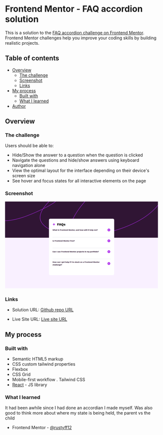 # Frontend Mentor - FAQ accordion solution

This is a solution to the [FAQ accordion challenge on Frontend Mentor](https://www.frontendmentor.io/challenges/faq-accordion-wyfFdeBwBz). Frontend Mentor challenges help you improve your coding skills by building realistic projects.

## Table of contents

- [Overview](#overview)
  - [The challenge](#the-challenge)
  - [Screenshot](#screenshot)
  - [Links](#links)
- [My process](#my-process)
  - [Built with](#built-with)
  - [What I learned](#what-i-learned)
- [Author](#author)

## Overview

### The challenge

Users should be able to:

- Hide/Show the answer to a question when the question is clicked
- Navigate the questions and hide/show answers using keyboard navigation alone
- View the optimal layout for the interface depending on their device's screen size
- See hover and focus states for all interactive elements on the page

### Screenshot

![Desktop screenshot](design/screenshots/desktop-screenshot.png)

### Links

- Solution URL: [Github repo URL](https://github.com/frontend-rustyff12/13-faq-accordion)

- Live Site URL: [Live site URL](https://faq-accordion-rustyff12.netlify.app/)

## My process

### Built with

- Semantic HTML5 markup
- CSS custom tailwind properties
- Flexbox
- CSS Grid
- Mobile-first workflow
  . Tailwind CSS
- [React](https://reactjs.org/) - JS library

### What I learned

It had been awhile since I had done an accordian I made myself. Was also good to think more about where my state is being held, the parent vs the child

- Frontend Mentor - [@rustyff12](https://www.frontendmentor.io/profile/rustyff12)
